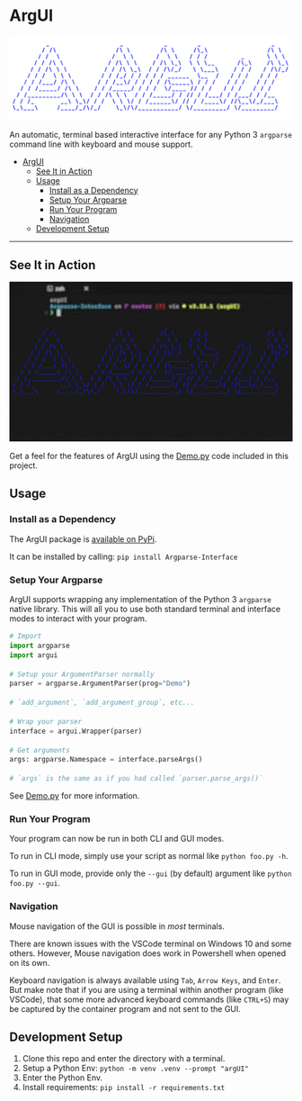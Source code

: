 # ArgUI

![ArgUI's Logo](https://github.com/Sorcerio/Argparse-Interface/blob/master/assets/ArgUILogo_transparent.png?raw=true)

An automatic, terminal based interactive interface for any Python 3 `argparse` command line with keyboard and mouse support.

- [ArgUI](#argui)
  - [See It in Action](#see-it-in-action)
  - [Usage](#usage)
    - [Install as a Dependency](#install-as-a-dependency)
    - [Setup Your Argparse](#setup-your-argparse)
    - [Run Your Program](#run-your-program)
    - [Navigation](#navigation)
  - [Development Setup](#development-setup)

---

## See It in Action

![Demo of the features in ArgUI](https://github.com/Sorcerio/Argparse-Interface/blob/master/assets/ArgUIDemo_small.gif?raw=true)

Get a feel for the features of ArgUI using the [Demo.py](./argui/Demo.py) code included in this project.

## Usage

### Install as a Dependency

The ArgUI package is [available on PyPi](https://pypi.org/project/Argparse-Interface/).

It can be installed by calling: `pip install Argparse-Interface`

### Setup Your Argparse

ArgUI supports wrapping any implementation of the Python 3 `argparse` native library.
This will all you to use both standard terminal and interface modes to interact with your program.

```python
# Import
import argparse
import argui

# Setup your ArgumentParser normally
parser = argparse.ArgumentParser(prog="Demo")

# `add_argument`, `add_argument_group`, etc...

# Wrap your parser
interface = argui.Wrapper(parser)

# Get arguments
args: argparse.Namespace = interface.parseArgs()

# `args` is the same as if you had called `parser.parse_args()`
```

See [Demo.py](./argui/Demo.py) for more information.

### Run Your Program

Your program can now be run in both CLI and GUI modes.

To run in CLI mode, simply use your script as normal like `python foo.py -h`.

To run in GUI mode, provide only the `--gui` (by default) argument like `python foo.py --gui`.

### Navigation

Mouse navigation of the GUI is possible in _most_ terminals.

There are known issues with the VSCode terminal on Windows 10 and some others.
However, Mouse navigation does work in Powershell when opened on its own.

Keyboard navigation is always available using `Tab`, `Arrow Keys`, and `Enter`.
But make note that if you are using a terminal within another program (like VSCode), that some more advanced keyboard commands (like `CTRL+S`) may be captured by the container program and not sent to the GUI.

## Development Setup

1. Clone this repo and enter the directory with a terminal.
1. Setup a Python Env: `python -m venv .venv --prompt "argUI"`
1. Enter the Python Env.
1. Install requirements: `pip install -r requirements.txt`
